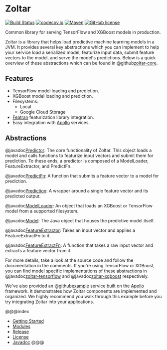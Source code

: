 # Zoltar

[![Build Status](https://travis-ci.org/spotify/zoltar.svg?branch=master)](https://travis-ci.org/spotify/zoltar)
[![codecov.io](https://codecov.io/github/spotify/zoltar/coverage.svg?branch=master)](https://codecov.io/github/spotify/zoltar?branch=master)
[![Maven](https://img.shields.io/maven-central/v/com.spotify/zoltar-core.svg)](https://search.maven.org/#search%7Cga%7C1%7Ccom.spotify.zoltar)
[![GitHub license](https://img.shields.io/github/license/spotify/zoltar.svg)](./LICENSE)

Common library for serving TensorFlow and XGBoost models in production.

Zoltar is a library that helps load predictive machine learning models in a JVM. It provides several key abstractions which you can implement to help your service load a serialized model, featurize input data, submit feature vectors to the model, and serve the model's predictions. Below is a quick overview of these abstractions which can be found in @github[zoltar-core](../../zoltar-core/src/main/java/com/spotify/zoltar).

## Features

* TensorFlow model loading and prediction.
* XGBoost model loading and prediction.
* Filesystems:
    * Local
    * Google Cloud Storage
* [Featran](https://github.com/spotify/featran) featurization library integration.
* Easy integration with [Apollo](https://github.com/spotify/apollo) services.

## Abstractions

@javadoc[Predictor](com.spotify.zoltar.Predictor):
The core functionality of Zoltar. This object loads a model and calls functions to featurize input vectors and submit them for prediction. To these ends, a predictor is composed of a ModelLoader, FeatureExtractor, and PredictFn.

@javadoc[PredictFn](com.spotify.zoltar.PredictFns):
A function that submits a feature vector to a model for prediction.

@javadoc[Prediction](com.spotify.zoltar.Prediction):
A wrapper around a single feature vector and its predicted output.

@javadoc[ModelLoader](com.spotify.zoltar.ModelLoader):
An object that loads an XGBoost or TensorFlow model from a supported filesystem. 

@javadoc[Model](com.spotify.zoltar.Model):
The Java object that houses the predictive model itself.

@javadoc[FeatureExtractor](com.spotify.zoltar.FeatureExtractor):
Takes an input vector and applies a FeatureExtractFn to it.

@javadoc[FeatureExtractFn](com.spotify.zoltar.FeatureExtractFns):
A function that takes a raw input vector and extracts a feature vector from it.

For more details, take a look at the source code and follow the documentation in the comments. If you're using TensorFlow or XGBoost, you can find model specific implementations of these abstractions in @javadoc[zoltar-tensorflow](com.spotify.zoltar.tf.package-summary) and @javadoc[zoltar-xgboost](com.spotify.zoltar.xgboost.package-summary) respectively.

We've also provided an @github[example](../../../examples/apollo-service-example/src/main/java/com/spotify/zoltar/examples/apollo) service built on the [Apollo](https://github.com/spotify/apollo) framework. It demonstrates how Zoltar components are implemented and organized. We highly recommend you walk through this example before you try integrating Zoltar into your applications.

@@@index
* [Getting Started](getting-started.md)
* [Modules](modules/index.md)
* [Release](release.md)
* [License](license.md)
* [Javadoc](javadoc.md)
@@@

